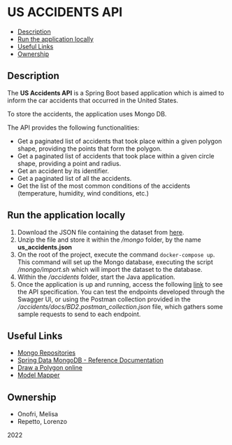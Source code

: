 # US ACCIDENTS API

- [Description](#description)
- [Run the application locally](#run-the-application-locally)
- [Useful Links](#useful-links)
- [Ownership](#ownership)

## Description

The **US Accidents API** is a Spring Boot based application which is aimed to inform the car accidents that occurred in the United States.

To store the accidents, the application uses Mongo DB.

The API provides the following functionalities:

- Get a paginated list of accidents that took place within a given polygon shape, providing the points that form the polygon.
- Get a paginated list of accidents that took place within a given circle shape, providing a point and radius.
- Get an accident by its identifier.
- Get a paginated list of all the accidents.
- Get the list of the most common conditions of the accidents (temperature, humidity, wind conditions, etc.)

## Run the application locally

1. Download the JSON file containing the dataset from [here](https://drive.google.com/file/d/17qCWlPhQbePxwhUWHy5oi8sAuVSb0YX2/view?usp=sharing).
2. Unzip the file and store it within the _/mongo_ folder, by the name **us_accidents.json**
3. On the root of the project, execute the command `docker-compose up`.
   This command will set up the Mongo database, executing the script _/mongo/import.sh_ which will import the dataset to the database.
4. Within the _/accidents_ folder, start the Java application.
5. Once the application is up and running, access the
   following [link](http://localhost:8080/swagger-ui/index.html#/) to see the API specification. You can test the endpoints developed through the Swagger UI,
   or using the Postman collection provided in the _/accidents/docs/BD2.postman_collection.json_ file,
   which gathers some sample requests to send to each endpoint.

## Useful Links

- [Mongo Repositories](https://docs.spring.io/spring-data/mongodb/docs/1.2.0.RELEASE/reference/html/mongo.repositories.html)
- [Spring Data MongoDB - Reference Documentation](https://docs.spring.io/spring-data/mongodb/docs/current/reference/html/)
- [Draw a Polygon online](https://www.mathsisfun.com/geometry/polygons-interactive.html)
- [Model Mapper](https://www.baeldung.com/java-modelmapper)

## Ownership

- Onofri, Melisa
- Repetto, Lorenzo

2022